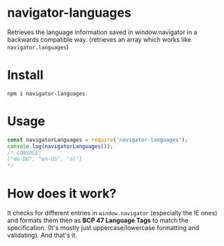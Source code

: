 # navigator-languages

Retrieves the language information saved in window.navigator in a backwards compatible way. (retrieves an array which works like `navigator.languages`)

# Install
```
npm i navigator-languages
```

# Usage
```js
const navigatorLanguages = require('navigator-languages');
console.log(navigatorLanguages());
/* CONSOLE:
["de-DE", "en-US", "nl"]
*/
```

# How does it work?
It checks for different entries in `window.navigator` (especially the IE ones) and formats them then as **BCP 47 Language Tags** to match the specification. (It's mostly just uppercase/lowercase formatting and validating). And that's it.
